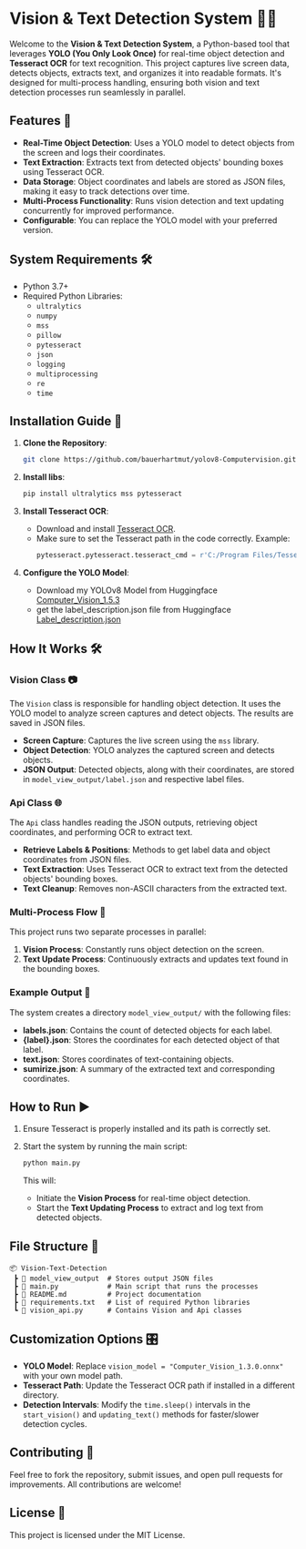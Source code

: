 # Vision & Text Detection System 📸🧠

Welcome to the **Vision & Text Detection System**, a Python-based tool that leverages **YOLO (You Only Look Once)** for real-time object detection and **Tesseract OCR** for text recognition. This project captures live screen data, detects objects, extracts text, and organizes it into readable formats. It's designed for multi-process handling, ensuring both vision and text detection processes run seamlessly in parallel.

## Features 🚀
- **Real-Time Object Detection**: Uses a YOLO model to detect objects from the screen and logs their coordinates.
- **Text Extraction**: Extracts text from detected objects' bounding boxes using Tesseract OCR.
- **Data Storage**: Object coordinates and labels are stored as JSON files, making it easy to track detections over time.
- **Multi-Process Functionality**: Runs vision detection and text updating concurrently for improved performance.
- **Configurable**: You can replace the YOLO model with your preferred version.

## System Requirements 🛠️
- Python 3.7+
- Required Python Libraries:
  - `ultralytics`
  - `numpy`
  - `mss`
  - `pillow`
  - `pytesseract`
  - `json`
  - `logging`
  - `multiprocessing`
  - `re`
  - `time`

## Installation Guide 📝

1. **Clone the Repository**:
   ```bash
   git clone https://github.com/bauerhartmut/yolov8-Computervision.git
   ```
   
2. **Install libs**:
   ```bash
   pip install ultralytics mss pytesseract
   ```
   
4. **Install Tesseract OCR**:
   - Download and install [Tesseract OCR](https://github.com/tesseract-ocr/tesseract).
   - Make sure to set the Tesseract path in the code correctly. Example:
     ```python
     pytesseract.pytesseract.tesseract_cmd = r'C:/Program Files/Tesseract-OCR/tesseract.exe'
     ```

5. **Configure the YOLO Model**:
   - Download my YOLOv8 Model from Huggingface [Computer_Vision_1.5.3](https://huggingface.co/BauerHartmut/yolov8_Computer_Vision_1.5.3)
   - get the label_description.json file from Huggingface [Label_description.json](https://huggingface.co/BauerHartmut/yolov8_Computer_Vision_1.5.3/blob/main/label_description.json)

## How It Works 🛠️

### Vision Class 📷
The `Vision` class is responsible for handling object detection. It uses the YOLO model to analyze screen captures and detect objects. The results are saved in JSON files.

- **Screen Capture**: Captures the live screen using the `mss` library.
- **Object Detection**: YOLO analyzes the captured screen and detects objects.
- **JSON Output**: Detected objects, along with their coordinates, are stored in `model_view_output/label.json` and respective label files.

### Api Class 🌐
The `Api` class handles reading the JSON outputs, retrieving object coordinates, and performing OCR to extract text.

- **Retrieve Labels & Positions**: Methods to get label data and object coordinates from JSON files.
- **Text Extraction**: Uses Tesseract OCR to extract text from the detected objects' bounding boxes.
- **Text Cleanup**: Removes non-ASCII characters from the extracted text.

### Multi-Process Flow 🔄
This project runs two separate processes in parallel:
1. **Vision Process**: Constantly runs object detection on the screen.
2. **Text Update Process**: Continuously extracts and updates text found in the bounding boxes.

### Example Output 📂
The system creates a directory `model_view_output/` with the following files:
- **labels.json**: Contains the count of detected objects for each label.
- **{label}.json**: Stores the coordinates for each detected object of that label.
- **text.json**: Stores coordinates of text-containing objects.
- **sumirize.json**: A summary of the extracted text and corresponding coordinates.

## How to Run ▶️
1. Ensure Tesseract is properly installed and its path is correctly set.
2. Start the system by running the main script:
   ```bash
   python main.py
   ```

   This will:
   - Initiate the **Vision Process** for real-time object detection.
   - Start the **Text Updating Process** to extract and log text from detected objects.

## File Structure 📁

```
📦 Vision-Text-Detection
 ┣ 📂 model_view_output  # Stores output JSON files
 ┣ 📜 main.py            # Main script that runs the processes
 ┣ 📜 README.md          # Project documentation
 ┣ 📜 requirements.txt   # List of required Python libraries
 ┗ 📜 vision_api.py      # Contains Vision and Api classes
```

## Customization Options 🎛️
- **YOLO Model**: Replace `vision_model = "Computer_Vision_1.3.0.onnx"` with your own model path.
- **Tesseract Path**: Update the Tesseract OCR path if installed in a different directory.
- **Detection Intervals**: Modify the `time.sleep()` intervals in the `start_vision()` and `updating_text()` methods for faster/slower detection cycles.

## Contributing 🤝
Feel free to fork the repository, submit issues, and open pull requests for improvements. All contributions are welcome!

## License 📄
This project is licensed under the MIT License.
